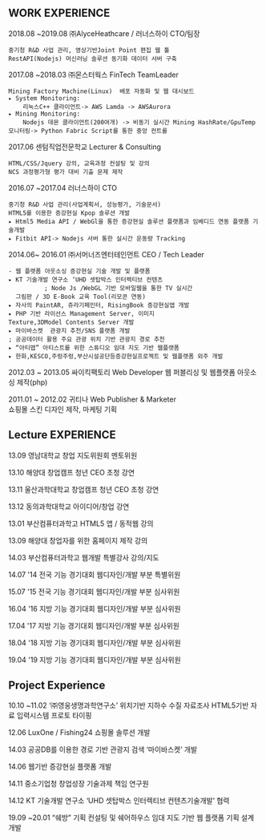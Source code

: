 WORK EXPERIENCE
----------------------------------------------------
2018.08   ~2019.08      ㈜AlyceHeathcare / 러너스하이      CTO/팀장

	중기청 R&D 사업 관리, 영상기반Joint Point 편집 웹 툴
	RestAPI(Nodejs) 머신러닝 솔루션 동기화 데이터 서버 구축



2017.08  ~2018.03       ㈜몬스터웍스                  FinTech TeamLeader

	Mining Factory Machine(Linux)  배포 자동화 및 웹 대시보드
	▸ System Monitoring:
		리눅스C++ 클라이언트-> AWS Lamda -> AWSAurora
	▸ Mining Monitoring:
		Nodejs 데몬 클라이언트(200여개) -> 비동기 실시간 Mining HashRate/GpuTemp 모니터링-> Python Fabric Script를 통한 중앙 컨트롤


2017.06 센텀직업전문학교         Lecturer & Consulting

	HTML/CSS/Jquery 강의, 교육과정 컨설팅 및 강의
	NCS 과정평가형 평가 대비 기출 문제 제작
  
  
2016.07 ~2017.04 러너스하이 CTO

	중기청 R&D 사업 관리(사업계획서, 성능평가, 기술문서)
	HTML5를 이용한 증강현실 Kpop 솔루션 개발
	▸ Html5 Media API / WebGl을 통한 증강현실 솔루션 플랫폼과 임베디드 연동 플랫폼 기술개발
	▸ Fitbit API-> Nodejs 서버 통한 실시간 운동량 Tracking


2014.06~ 2016.01     ㈜서머너즈엔터테인먼트  CEO / Tech Leader   

	- 웹 플랫폼 아웃소싱 증강현실 기술 개발 및 플랫폼
	▸ KT 기술개발 연구소 ‘UHD 셋탑박스 인터렉티브 컨텐츠
              ; Node Js /WebGL 기반 모바일웹을 통한 TV 실시간
      그림판 / 3D E-Book 교육 Tool(리모콘 연동)               
	▸ 자사의 PaintAR, 쥬라기페인터, RisingBook 증강현실앱 개발
	▸ PHP 기반 라이선스 Management Server, 이미지
	Texture,3DModel Contents Server 개발    
	▸ 마이바스켓  관광지 추천/SNS 플랫폼 개발   
	; 공공데이터 활용 주요 관광 위치 기반 관광지 경로 추천
	▸ “아티맵” 아티스트를 위한 스튜디오 임대 지도 기반 웹플랫폼
	▸ 한화,KESCO,주렁주렁,부산시설공단등증강현실프로젝트 및 웹플랫폼 외주 개발               



2012.03 ~ 2013.05      싸이킥팩토리           Web Developer
	웹 퍼블리싱 및 웹플랫폼 아웃소싱 제작(php)



2011.01 ~ 2012.02    귀티나                  Web Publisher & Marketer   
	쇼핑몰 스킨 디자인 제작, 마케팅 기획



Lecture EXPERIENCE
------------------------------------------------
13.09 영남대학교 창업 지도위원회 멘토위원

13.10 해양대 창업캠프 청년 CEO 초청 강연

13.11 울산과학대학교 창업캠프 청년 CEO 초청 강연

13.12 동의과학대학교 아이디어/창업 강연

13.01 부산컴퓨터과학고 HTML5 앱 / 동적웹 강의

13.09 해양대 창업자를 위한 홈페이지 제작 강의

14.03 부산컴퓨터과학고 웹개발 특별강사 강의/지도

14.07 '14 전국 기능 경기대회 웹디자인/개발 부분 특별위원

15.07 '15 전국 기능 경기대회 웹디자인/개발 부분 심사위원

16.04 '16 지방 기능 경기대회 웹디자인/개발 부분 심사위원

17.04 '17 지방 기능 경기대회 웹디자인/개발 부분 심사위원

18.04 '18 지방 기능 경기대회 웹디자인/개발 부분 심사위원

19.04 '19 지방 기능 경기대회 웹디자인/개발 부분 심사위원



Project Experience
-------------------------------------------------------

10.10 ~11.02 ‘㈜영웅생명과학연구소’ 위치기반 지하수 수질 자료조사 HTML5기반 자료 입력시스템 프로토 타이핑

12.06 LuxOne / Fishing24 쇼핑몰 솔루션 개발

14.03 공공DB를 이용한 경로 기반 관광지 검색 ‘마이바스켓’ 개발

14.06 웹기반 증강현실 플랫폼 개발

14.11 중소기업청 창업성장 기술과제 책임 연구원

14.12 KT 기술개발 연구소 ‘UHD 셋탑박스 인터렉티브 컨텐츠기술개발’ 협력

19.09 ~20.01 “쉐방” 기획 컨설팅 및 쉐어하우스 임대 지도 기반 웹 플랫폼 기획 설계 개발
